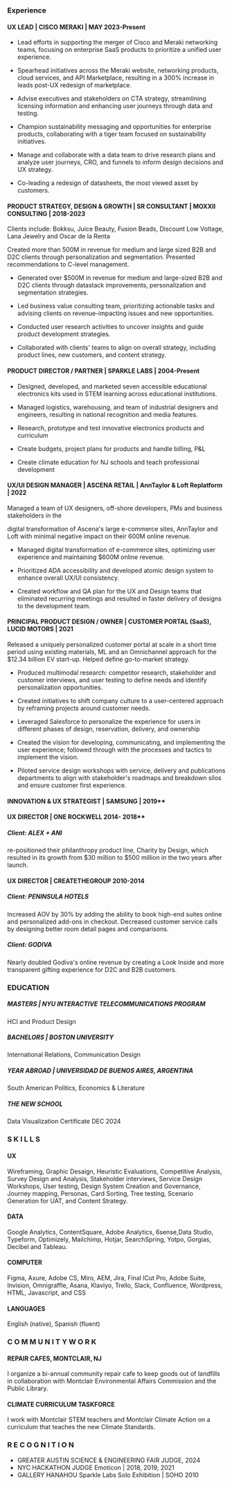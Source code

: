 ### Experience

#### UX LEAD | CISCO MERAKI | MAY 2023-Present

-   Lead efforts in supporting the merger of Cisco and Meraki networking
    teams, focusing on enterprise SaaS products to prioritize a unified
    user experience.

-   Spearhead initiatives across the Meraki website, networking
    products, cloud services, and API Marketplace, resulting in a 300%
    increase in leads post-UX redesign of marketplace.

-   Advise executives and stakeholders on CTA strategy, streamlining
    licensing information and enhancing user journeys through data and
    testing.

-   Champion sustainability messaging and opportunities for enterprise
    products, collaborating with a tiger team focused on sustainability
    initiatives.

-   Manage and collaborate with a data team to drive research plans and
    analyze user journeys, CRO, and funnels to inform design decisions
    and UX strategy.

-   Co-leading a redesign of datasheets, the most viewed asset by
    customers.

#### PRODUCT STRATEGY, DESIGN & GROWTH | SR CONSULTANT | MOXXII CONSULTING | 2018-2023

Clients include: Bokksu, Juice Beauty, Fusion Beads, Discount Low Voltage, Lana Jewelry and Oscar de la Renta

Created more than 500M in revenue for medium and large sized B2B and D2C clients through personalization and segmentation. Presented recommendations to C-level management.

-   Generated over $500M in revenue for medium and large-sized B2B and
    D2C clients through datastack improvements, personalization and
    segmentation strategies.

-   Led business value consulting team, prioritizing actionable tasks
    and advising clients on revenue-impacting issues and new
    opportunities.

-   Conducted user research activities to uncover insights and guide
    product development strategies.

-   Collaborated with clients' teams to align on overall strategy,
    including product lines, new customers, and content strategy.

#### PRODUCT DIRECTOR / PARTNER | SPARKLE LABS | 2004-Present

-   Designed, developed, and marketed seven accessible educational
    electronics kits used in STEM learning across educational
    institutions.

-   Managed logistics, warehousing, and team of industrial designers and
    engineers, resulting in national recognition and media features.

-   Research, prototype and test innovative electronics products and
    curriculum

-   Create budgets, project plans for products and handle billing, P&L

-   Create climate education for NJ schools and teach professional
    development

#### UX/UI DESIGN MANAGER | ASCENA RETAIL | AnnTaylor & Loft Replatform | 2022

Managed a team of UX designers, off-shore developers, PMs and business
stakeholders in the

digital transformation of Ascena's large e-commerce sites, AnnTaylor and
Loft with minimal negative impact on their 600M online revenue.

-   Managed digital transformation of e-commerce sites, optimizing user
    experience and maintaining $600M online revenue.

-   Prioritized ADA accessibility and developed atomic design system to
    enhance overall UX/UI consistency.

-   Created workflow and QA plan for the UX and Design teams that
    eliminated recurring meetings and resulted in faster delivery of
    designs to the development team.

#### PRINCIPAL PRODUCT DESIGN / OWNER | CUSTOMER PORTAL (SaaS), LUCID MOTORS | 2021

Released a uniquely personalized customer portal at scale in a short
time period using existing materials, ML and an Omnichannel approach for
the $12.34 billion EV start-up. Helped define go-to-market strategy.

-   Produced multimodal research: competitor research, stakeholder and
    customer interviews, and user testing to define needs and identify
    personalization opportunities.

-   Created initiatives to shift company culture to a user-centered
    approach by reframing projects around customer needs.

-   Leveraged Salesforce to personalize the experience for users in
    different phases of design, reservation, delivery, and ownership

-   Created the vision for developing, communicating, and implementing
    the user experience; followed through with the processes and tactics
    to implement the vision.

-   Piloted service design workshops with service, delivery and
    publications departments to align with stakeholder's roadmaps and
    breakdown silos and ensure customer first experience.

#### INNOVATION & UX STRATEGIST | SAMSUNG | 2019**

#### UX DIRECTOR | ONE ROCKWELL 2014- 2018**

##### Client: ALEX + ANI 

re-positioned their philanthropy product line,
Charity by Design, which resulted in its growth from $30 million to
$500 million in the two years after launch.

#### UX DIRECTOR | CREATETHEGROUP 2010-2014

##### Client: PENINSULA HOTELS
Increased AOV by 30% by adding the ability to
book high-end suites online and personalized add-ons in checkout.
Decreased customer service calls by designing better room detail pages
and comparisons.

##### Client: GODIVA
Nearly doubled Godiva's online revenue by creating a Look
Inside and more transparent gifting experience for D2C and B2B
customers.

### EDUCATION

##### MASTERS | NYU INTERACTIVE TELECOMMUNICATIONS PROGRAM
HCI and Product Design

##### BACHELORS | BOSTON UNIVERSITY
International Relations, Communication Design

##### YEAR ABROAD | UNIVERSIDAD DE BUENOS AIRES, ARGENTINA
South American Politics, Economics & Literature

##### THE NEW SCHOOL
Data Visualization Certificate DEC 2024

### S K I L L S

#### UX
Wireframing, Graphic Desaign, Heuristic Evaluations,
Competitive Analysis, Survey Design and Analysis, Stakeholder
interviews, Service Design Workshops, User testing, Design System
Creation and Governance, Journey mapping, Personas, Card Sorting, Tree
testing, Scenario Generation for UAT, and Content Strategy.

#### DATA
Google Analytics, ContentSquare, Adobe Analytics,
6sense,Data Studio, Typeform, Optimizely, Mailchimp, Hotjar,
SearchSpring, Yotpo, Gorgias, Decibel and Tableau.

#### COMPUTER
Figma, Axure, Adobe CS, Miro, AEM, Jira, Final lCut Pro,
Adobe Suite, Invision, Omnigraffle, Asana, Klaviyo, Trello, Slack,
Confluence, Wordpress, HTML, Javascript, and CSS

#### LANGUAGES
English (native), Spanish (fluent)

### C O M M U N I T Y W O R K

#### REPAIR CAFES, MONTCLAIR, NJ
I organize a bi-annual community repair
cafe to keep goods out of landfills in collaboration with Montclair
Environmental Affairs Commission and the Public Library.

#### CLIMATE CURRICULUM TASKFORCE
I work with Montclair STEM teachers
and Montclair Climate Action on a curriculum that teaches the new
Climate Standards.

### R E C O G N I T I O N
- GREATER AUSTIN SCIENCE & ENGINEERING FAIR JUDGE, 2024
- NYC HACKATHON JUDGE Emoticon | 2018, 2019, 2021
- GALLERY HANAHOU Sparkle Labs Solo Exhibition | SOHO 2010
